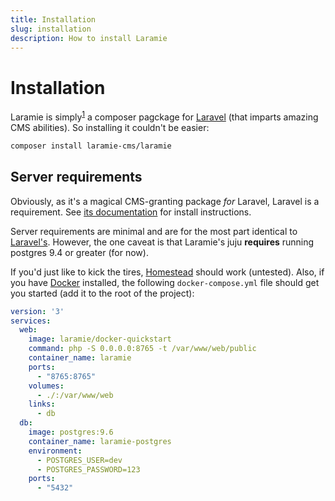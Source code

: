 ```yaml
---
title: Installation
slug: installation
description: How to install Laramie
---
```


# Installation

Laramie is simply<sup>[1](1)</sup> a composer pagckage for [Laravel](https://laravel.com) (that imparts amazing CMS abilities). So installing it couldn't be easier:

``` bash
composer install laramie-cms/laramie
```

## Server requirements

Obviously, as it's a magical CMS-granting package _for_ Laravel, Laravel is a requirement. See [its documentation](https://laravel.docm/docs/installation) for install instructions.

Server requirements are minimal and are for the most part identical to [Laravel's](https://laravel.com/docs/installation#server-requirements). However, the one caveat is that Laramie's juju **requires** running postgres 9.4 or greater (for now).

If you'd just like to kick the tires, [Homestead](https://laravel.com/docs/homestead) should work (untested). Also, if you have [Docker](https://docs.docker.com/engine/installation/) installed, the following `docker-compose.yml` file should get you started (add it to the root of the project):

``` yaml
version: '3'
services:
  web:
    image: laramie/docker-quickstart
    command: php -S 0.0.0.0:8765 -t /var/www/web/public
    container_name: laramie
    ports:
      - "8765:8765"
    volumes:
      - ./:/var/www/web
    links:
      - db
  db:
    image: postgres:9.6
    container_name: laramie-postgres
    environment:
      - POSTGRES_USER=dev
      - POSTGRES_PASSWORD=123
    ports:
      - "5432"
```

